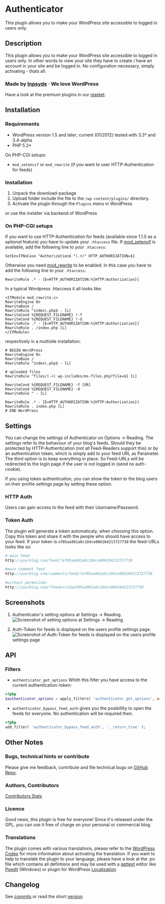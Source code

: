 # Authenticator

This plugin allows you to make your WordPress site accessible to logged in users only.

## Description
This plugin allows you to make your WordPress site accessible to logged in users only. In other words to view your site they have to create / have an account in your site and be logged in. No configuration necessary, simply activating - thats all.

### Made by [Inpsyde](http://inpsyde.com) &middot; We love WordPress
Have a look at the premium plugins in our [market](http://marketpress.com).

## Installation
### Requirements
* WordPress version 1.5 and later; current (01/2012) tested with 3.3* and 3.4-alpha
* PHP 5.2*

On PHP-CGI setups:

* `mod_setenvif` or `mod_rewrite` (if you want to user HTTP-Authentication for feeds)

### Installation
1. Unpack the download-package
2. Upload folder include the file to the `/wp-content/plugins/` directory.
3. Activate the plugin through the `Plugins` menu in WordPress

or use the installer via backend of WordPress

### On PHP-CGI setups
If you want to use HTTP-Authentication for feeds (available since 1.1.0 as a *optional* feature) you have to update your `.htaccess` file. If [mod_setenvif](http://httpd.apache.org/docs/2.0/mod/mod_setenvif.html) is available, add the following line to your `.htaccess`:

```
SetEnvIfNoCase ^Authorization$ "(.+)" HTTP_AUTHORIZATION=$1
```

Otherwise you need [mod_rewrite](http://httpd.apache.org/docs/current/mod/mod_rewrite.html) to be enabled. In this case you have to add the following line to your `.htaccess`:

```
RewriteRule .* - [E=HTTP_AUTHORIZATION:%{HTTP:Authorization}]
```

In a typical Wordpress .htaccess it all looks like:

```
<IfModule mod_rewrite.c>
RewriteEngine On
RewriteBase /
RewriteRule ^index\.php$ - [L]
RewriteCond %{REQUEST_FILENAME} !-f
RewriteCond %{REQUEST_FILENAME} !-d
RewriteRule .* - [E=HTTP_AUTHORIZATION:%{HTTP:Authorization}]
RewriteRule . /index.php [L]
</IfModule>
```

respectively in a multisite installation:

```
# BEGIN WordPress
RewriteEngine On
RewriteBase /
RewriteRule ^index\.php$ - [L]

# uploaded files
RewriteRule ^files/(.+) wp-includes/ms-files.php?file=$1 [L]

RewriteCond %{REQUEST_FILENAME} -f [OR]
RewriteCond %{REQUEST_FILENAME} -d
RewriteRule ^ - [L]

RewriteRule .* - [E=HTTP_AUTHORIZATION:%{HTTP:Authorization}]
RewriteRule . index.php [L]
# END WordPress
```
## Settings
You can change the settings of Authenticator on Options → Reading. The settings refer to the behaviour of your blog's feeds. Should they be protected by HTTP-Authentication (not all Feed-Readers support this) or by an authentication token, which is simply add to your feed URL as Parameter. The third option is to keep everything in place. So Feed-URLs will be redirected to the login page if the user is not logged in (send no auth-cookie). 

If you using token authentication, you can show the token to the blog users on their profile settings page by setting these option.

### HTTP Auth
Users can gain access to the feed with their Username/Password. 

### Token Auth
The plugin will generate a token automaticaly, when choosing this option. Copy this token and share it with the people who should have access to your feed. If your token is ```ef05aa961a0c10dce006284213727730``` the feed-URLs looks like so:
```php
# main feed
http://yourblog.com/feed/?ef05aa961a0c10dce006284213727730

#main comment feed 
http://yourblog.com/comments/feed/?ef05aa961a0c10dce006284213727730

#without permalinks
http://yourblog.com/?feed=rss2&ef05aa961a0c10dce006284213727730
```

## Screenshots
1. Authenticator's setting options at Settings → Reading.
![Screenshot of setting options at Settings → Reading](https://raw.github.com/bueltge/Authenticator/master/screenshot-1.png)

2. Auth-Token for feeds is displayed on the users profile settings page.
![Screenshot of Auth-Token for feeds is displayed on the users profile settings page](https://raw.github.com/bueltge/Authenticator/master/screenshot-1.png)

## API
### Filters
* ```authenticator_get_options``` Whith this filter you have access to the current authentication-token: 
```php
<?php
$authenticator_options = apply_filters( 'authenticator_get_options', array() );
```
* ```authenticator_bypass_feed_auth``` gives you the posibillity to open the feeds for everyone. No authentication will be required then.
```php
<?php
add_filter( 'authenticator_bypass_feed_auth', '__return_true' );
```

## Other Notes
### Bugs, technical hints or contribute
Please give me feedback, contribute and file technical bugs on [GitHub Repo](https://github.com/bueltge/Authenticator).

### Authors, Contributors
[Contributors Stats](https://github.com/bueltge/Authenticator/graphs/contributors)

### Licence
Good news, this plugin is free for everyone! Since it's released under the GPL, you can use it free of charge on your personal or commercial blog.

### Translations
The plugin comes with various translations, please refer to the [WordPress Codex](http://codex.wordpress.org/Installing_WordPress_in_Your_Language "Installing WordPress in Your Language") for more information about activating the translation. If you want to help to translate the plugin to your language, please have a look at the .po file which contains all defintions and may be used with a [gettext](http://www.gnu.org/software/gettext/) editor like [Poedit](http://www.poedit.net/) (Windows) or plugin for WordPress [Localization](http://wordpress.org/extend/plugins/codestyling-localization/).


## Changelog
See [commits](https://github.com/bueltge/Authenticator/commits/master) or read the short [version](http://wordpress.org/extend/plugins/authenticator/changelog/)
